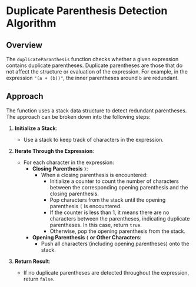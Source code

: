 # Duplicate Parenthesis Detection Algorithm

## Overview

The `duplicateParanthesis` function checks whether a given expression contains duplicate parentheses. Duplicate parentheses are those that do not affect the structure or evaluation of the expression. For example, in the expression `"(a + (b))"`, the inner parentheses around `b` are redundant.

## Approach

The function uses a stack data structure to detect redundant parentheses. The approach can be broken down into the following steps:

1. **Initialize a Stack**:

   - Use a stack to keep track of characters in the expression.

2. **Iterate Through the Expression**:

   - For each character in the expression:
     - **Closing Parenthesis `)`**:
       - When a closing parenthesis is encountered:
         - Initialize a counter to count the number of characters between the corresponding opening parenthesis and the closing parenthesis.
         - Pop characters from the stack until the opening parenthesis `(` is encountered.
         - If the counter is less than 1, it means there are no characters between the parentheses, indicating duplicate parentheses. In this case, return `true`.
         - Otherwise, pop the opening parenthesis from the stack.
     - **Opening Parenthesis `(` or Other Characters**:
       - Push all characters (including opening parentheses) onto the stack.

3. **Return Result**:
   - If no duplicate parentheses are detected throughout the expression, return `false`.
